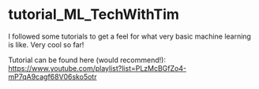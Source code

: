 # tutorial_ML_TechWithTim
I followed some tutorials to get a feel for what very basic machine learning is like. Very cool so far!

Tutorial can be found here (would recommend!): https://www.youtube.com/playlist?list=PLzMcBGfZo4-mP7qA9cagf68V06sko5otr
